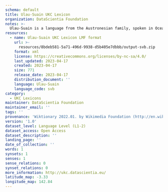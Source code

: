 ```yaml
---
schema: default
title: Ulau-Suain UKC Lexicon
organization: DataScientia Foundation
notes: >-
  Ulau-Suain is a language from the Austronesian family, spoken in Oceania. The UKC Lexicon of Ulau-Suain is represented as a lexico-semantic network. It consists of words, word senses, synsets, as well as sense-level and synset-level relationships.
resources:
  - name: Ulau-Suain UKC Lexicon LMF format
    url: >-
      resources/8bdeb581-5a71-496d-9938-d5b405e7dbbb/output-svb.zip
    format: xml
    license: https://creativecommons.org/licenses/by-nc-sa/4.0/
    last_updated: 2023-04-17
    created: 2023-04-17
    size: 771
    release_date: 2023-04-17
    distribution_document: ''
    language: Ulau-Suain
    language_code: svb
category:
  - UKC Lexicons
maintainer: DataScientia Foundation
maintainer_email: ''
tags: ''
provenance: 'Wiktionary 2022.01. by Wikimedia Foundation (http://en.wiktionary.org); Princeton WordNet 2.1 by Princeton University (https://wordnet.princeton.edu)'
version: '1.0'
dataset_level: Language Level (L1-2)
dataset_access: Open Access
dataset_description: ''
landing_page: ''
date_of_collection: ''
words: 1
synsets: 1
senses: 1
sense_relations: 0
synset_relations: 0
more_information: http://ukc.datascientia.eu/
latitude_map: -3.33
longitude_map: 142.84
---
```

